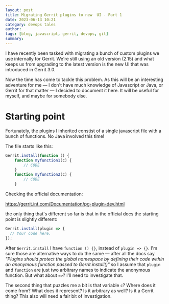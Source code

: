```yaml
---
layout: post
title: Migrating Gerrit plugins to new  UI - Part 1
date: 2023-06-13 10:21
category: devops tales
author:
tags: [blog, javascript, gerrit, devops, git]
summary:
---
```


I have recently been tasked with migrating a bunch of custom plugins we use internally for Gerrit. We're still using an old version (2.15) and what keeps us from upgrading to the latest version is the new UI that was introduced in Gerrit 3.0.

Now the time has come to tackle this problem. As this will be an interesting adventure for me — I don't have much knowledge of Javascript or Java, or Gerrit for that matter — I decided to document it here. It will be useful for myself, and maybe for somebody else.

# Starting point

Fortunately, the plugins I inherited constist of a single javascript file with a bunch of functions. No Java involved this time!

The file starts like this:

```javascript
Gerrit.install(function () {
    function myfunction1(c) {
        // CODE
    }
    function myfunction2(c) {
        // CODE
    }
```

Checking the official documentation:

<https://gerrit.int.com/Documentation/pg-plugin-dev.html>

the only thing that's different so far is that in the official docs the starting point is slightly different:

```javascript
Gerrit.install(plugin => {
  // Your code here.
});
```

After `Gerrit.install` I have `function () {}`, instead of `plugin => {}`. I'm sure those are alternative ways to do the same — after all the docs say *"Plugins should protect the global namespace by defining their code within an anonymous function passed to Gerrit.install()"* so I assume that `plugin` and `function` are just two arbitrary names to indicate the anonymous function. But what about `=>`? I'll need to investigate that.

The second thing that puzzles me a bit is that variable `c`? Where does it come from? What does it represent? Is it arbitrary as well? Is it a Gerrit thing? This also will need a fair bit of investigation.